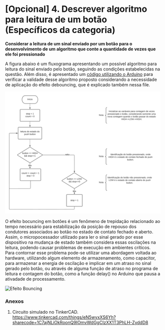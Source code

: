 # [Opcional] 4. Descrever algoritmo para leitura de um botão (Específicos da categoria) 

**Considerar a leitura de um sinal enviado por um botão para o desenvolvimento de um algoritmo que conte a quantidade de vezes que ele foi pressionado**

A figura abaixo é um fluxograma apresentando um possível algoritmo para leitura do sinal enviado pelo botão, seguindo as condições estabelecidas na questão. Além disso, é apresentado um [código utilizando o Arduino](https://github.com/giovannirdias/Desafio-TAMANDUATECH---Segue-Linha/blob/main/Desafio%20Programa%C3%A7%C3%A3o/(Especifico)%20Q4/push_button.ino) para verificar a validade desse algoritmo proposto considerando a necessidade de aplicação do efeito debouncing, que é explicado também nessa file.

![](https://github.com/giovannirdias/Desafio-TAMANDUATECH---Segue-Linha/blob/main/Desafio%20Programa%C3%A7%C3%A3o/(Especifico)%20Q4/fluxograma_push_button.png)

O efeito bocuncing em botões é um fenômeno de trepidação relacionado ao tempo necessário para estabilização da posição de repouso dos condutores associados ao botão no estado de contato fechado e aberto. Assim, o micropocessador utilizado para ler o sinal gerado por esse dispositivo na mudança de estado também considera essas oscilações na leitura, podendo causar problemas de execução em ambientes críticos.
Para contornar esse problema pode-se utilizar uma abordagem voltada ao hardware, utilizando algum elemento de armazenamento, como capacitor, para armazenar a energia de oscilação e implicar em um atraso no sinal gerado pelo botão, ou através de alguma função de atraso no programa de leitura e contagem do botão, como a função delay() no Arduino que pausa a ativadade de processamento.

![Efeito Bouncing](https://user-images.githubusercontent.com/99917909/169338256-de1e7d07-d682-4c57-b211-7ff2c3b174ac.png)

### Anexos
1. Circuito simulado no TinkerCAD.
https://www.tinkercad.com/things/eN5wyxXS6Yh?sharecode=1C7ajNLiOkRoonQ9IOmvWdGgCIzXX1T3PhLH-ZyddD8

